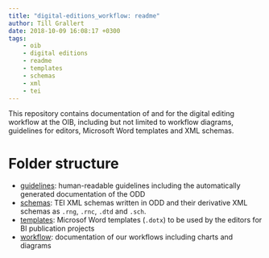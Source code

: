 ```yaml
---
title: "digital-editions_workflow: readme"
author: Till Grallert
date: 2018-10-09 16:08:17 +0300
tags:
    - oib
    - digital editions
    - readme
    - templates
    - schemas
    - xml
    - tei
---
```


This repository contains documentation of and for the digital editing workflow at the OIB, including but not limited to workflow diagrams, guidelines for editors, Microsoft Word templates and XML schemas.

# Folder structure

- [guidelines](guidelines/): human-readable guidelines including the automatically generated documentation of the ODD
- [schemas](schemas/): TEI XML schemas written in ODD and their derivative XML schemas as `.rng`, `.rnc`, `.dtd` and `.sch`.
- [templates](templates/): Microsof Word templates (`.dotx`) to be used by the editors for BI publication projects
- [workflow](workflow/): documentation of our workflows including charts and diagrams